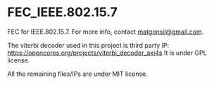 # FEC_IEEE.802.15.7
FEC for IEEE.802.15.7. For more info, contact matgonsil@gmail.com.

The viterbi decoder used in this project is third party IP:
https://opencores.org/projects/viterbi_decoder_axi4s
It is under GPL license.

All the remaining files/IPs are under MIT license.
